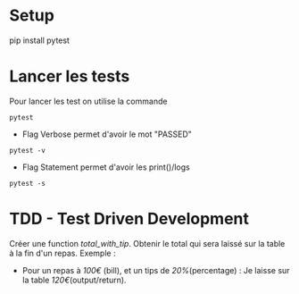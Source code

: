 # Setup

pip install pytest

# Lancer les tests
Pour lancer les test on utilise la commande 
```
pytest
```
- Flag Verbose permet d'avoir le mot "PASSED"
```
pytest -v
```
- Flag Statement permet d'avoir les print()/logs 
```
pytest -s 
```

# TDD - Test Driven Development

Créer une function *total_with_tip*. 
Obtenir le total qui sera laissé sur la table à la fin d'un repas.
Exemple : 
- Pour un repas à *100€* (bill), et un tips de *20%*(percentage) : Je laisse sur la table *120€*(output/return).


